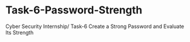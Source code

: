 # Task-6-Password-Strength
Cyber Security Internship/ Task-6 Create a Strong Password and Evaluate Its Strength
